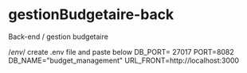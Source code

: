 # gestionBudgetaire-back
Back-end / gestion budgetaire


/*env*/
create .env file and paste below
DB_PORT= 27017
PORT=8082
DB_NAME="budget_management"
URL_FRONT=http://localhost:3000

